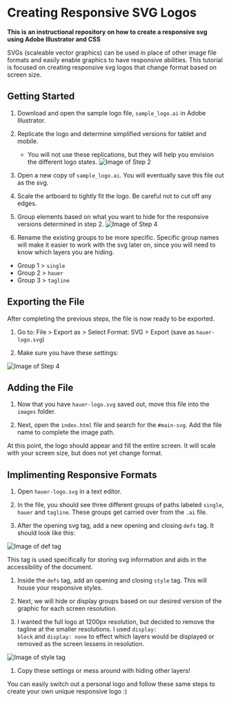# Creating Responsive SVG Logos
<b> This is an instructional repository on how to create a responsive svg using Adobe Illustrator and CSS </b>

SVGs (scaleable vector graphics) can be used in place of other image file formats and easily enable graphics to have responsive abilities. This tutorial is focused on creating responsive svg logos that change format based on screen size. 

## Getting Started

1. Download and open the sample logo file, <code>sample_logo.ai</code> in Adobe Illustrator. 
   
1. Replicate the logo and determine simplified versions for tablet and mobile.
    * You will not use these replications, but they will help you envision the different logo states.
![Image of Step 2](https://github.com/JuliaSchantz/responsive-svg_peer-lesson/blob/main/Images/Step%202.png)
    
1. Open a new copy of <code>sample_logo.ai</code>. You will eventually save this file out as the svg.

1. Scale the artboard to tightly fit the logo. Be careful not to cut off any edges.

1. Group elements based on what you want to hide for the responsive versions determined in step 2.
![Image of Step 4](https://github.com/JuliaSchantz/responsive-svg_peer-lesson/blob/main/Images/Step%204.png)

1. Rename the existing groups to be more specific. Specific group names will make it easier to work with the svg later on, since you will need to know which layers you are hiding.

* Group 1 > <code>single</code>
* Group 2 > <code>hauer</code>
* Group 3 > <code>tagline</code>

## Exporting the File
After completing the previous steps, the file is now ready to be exported.

1. Go to:  File > Export as > Select Format: SVG > Export (save as <code>hauer-logo.svg</code>)

1. Make sure you have these settings:

![Image of Step 4](https://github.com/JuliaSchantz/responsive-svg_peer-lesson/blob/main/Images/Step%206.png)

## Adding the File

1. Now that you have <code>hauer-logo.svg</code> saved out, move this file into the <code>images</code> folder.

1. Next, open the <code>index.html</code> file and search for the <code>#main-svg</code>. Add the file name to complete the image path.

At this point, the logo should appear and fill the entire screen. It will scale with your screen size, but does not yet change format.

## Implimenting Responsive Formats

1. Open <code>hauer-logo.svg</code> in a text editor.

1. In the file, you should see three different groups of paths labeled <code>single</code>, <code>hauer</code> and <code>tagline</code>. These groups get carried over from the <code>.ai</code> file.

1. After the opening svg tag, add a new opening and closing <code>defs</code> tag. It should look like this: 

![Image of def tag](https://github.com/JuliaSchantz/responsive-svg_peer-lesson/blob/main/Images/Example_def%20tag.png)

This tag is used specifically for storing svg information and aids in the accessibility of the document.

1. Inside the <code>defs</code> tag, add an opening and closing <code>style</code> tag. This will house your responsive styles.

1. Next, we will hide or display groups based on our desired version of the graphic for each screen resolution.

1. I wanted the full logo at 1200px resolution, but decided to remove the tagline at the smaller resolutions. I used <code>display: block</code> and <code>display: none</code> to effect which layers would be displayed or removed as the screen lessens in resolution. 

![Image of style tag](https://github.com/JuliaSchantz/responsive-svg_peer-lesson/blob/main/Images/Example_style%20tag.png)

1. Copy these settings or mess around with hiding other layers!

You can easily switch out a personal logo and follow these same steps to create your own unique responsive logo :) 
